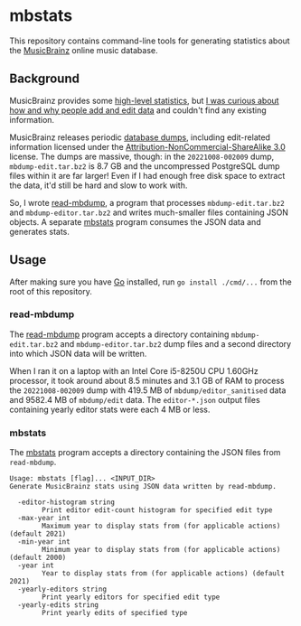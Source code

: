 # mbstats

This repository contains command-line tools for generating statistics about the
[MusicBrainz] online music database.

[MusicBrainz]: https://musicbrainz.org/

## Background

MusicBrainz provides some
[high-level statistics](https://musicbrainz.org/statistics/), but
[I was curious about how and why people add and edit data](https://community.metabrainz.org/t/any-recent-musicbrainz-user-surveys/604509)
and couldn't find any existing information.

MusicBrainz releases periodic [database dumps], including edit-related
information licensed under the [Attribution-NonCommercial-ShareAlike 3.0]
license. The dumps are massive, though: in the `20221008-002009` dump,
`mbdump-edit.tar.bz2` is 8.7 GB and the uncompressed PostgreSQL dump files
within it are far larger! Even if I had enough free disk space to extract the
data, it'd still be hard and slow to work with.

[database dumps]: https://musicbrainz.org/doc/MusicBrainz_Database
[Attribution-NonCommercial-ShareAlike 3.0]: http://creativecommons.org/licenses/by-nc-sa/3.0/

So, I wrote [read-mbdump], a program that processes `mbdump-edit.tar.bz2` and
`mbdump-editor.tar.bz2` and writes much-smaller files containing JSON objects. A
separate [mbstats] program consumes the JSON data and generates stats.

[read-mbdump]: ./cmd/read-mbdump
[mbstats]: ./cmd/mbstats

## Usage

After making sure you have [Go] installed, run `go install ./cmd/...` from the
root of this repository.

[Go]: https://go.dev/

### read-mbdump

The [read-mbdump] program accepts a directory containing `mbdump-edit.tar.bz2`
and `mbdump-editor.tar.bz2` dump files and a second directory into which JSON
data will be written.

When I ran it on a laptop with an Intel Core i5-8250U CPU 1.60GHz processor, it
took around about 8.5 minutes and 3.1 GB of RAM to process the `20221008-002009`
dump with 419.5 MB of `mbdump/editor_sanitised` data and 9582.4 MB of
`mbdump/edit` data. The `editor-*.json` output files containing yearly editor
stats were each 4 MB or less.

### mbstats

The [mbstats] program accepts a directory containing the JSON files from
`read-mbdump`.

```
Usage: mbstats [flag]... <INPUT_DIR>
Generate MusicBrainz stats using JSON data written by read-mbdump.

  -editor-histogram string
    	Print editor edit-count histogram for specified edit type
  -max-year int
    	Maximum year to display stats from (for applicable actions) (default 2021)
  -min-year int
    	Minimum year to display stats from (for applicable actions) (default 2000)
  -year int
    	Year to display stats from (for applicable actions) (default 2021)
  -yearly-editors string
    	Print yearly editors for specified edit type
  -yearly-edits string
    	Print yearly edits of specified type
```
